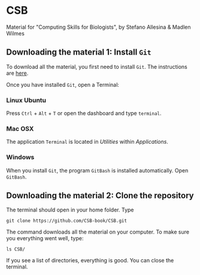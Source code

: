 # CSB
Material for "Computing Skills for Biologists", by Stefano Allesina & Madlen Wilmes

## Downloading the material 1: Install `Git`

To download all the material, you first need to install `Git`. The instructions are [here](https://github.com/CSB-book/CSB/blob/master/git/installation/install.md).

Once you have installed `Git`, open a Terminal:

### Linux Ubuntu

Press `Ctrl` + `Alt` + `T` or open the dashboard and type `terminal`.

### Mac OSX 

The application `Terminal` is located in *Utilities* within *Applications*.

### Windows

When you install `Git`, the program `GitBash` is installed automatically. Open `GitBash`.

## Downloading the material 2: Clone the repository

The terminal should open in your home folder. Type

`git clone https://github.com/CSB-book/CSB.git`

The command downloads all the material on your computer. To make sure you everything went well, type:

`ls CSB/`

If you see a list of directories, everything is good. You can close the terminal.



